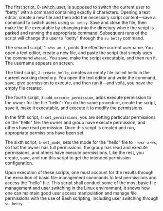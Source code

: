 The first script, 0-switch_user, is supposed to switch the current user to "betty" with a command containing exactly 8 characters. Opening a text editor, create a new file and then add the necessary script content—save a command to switch users using `su betty`. Save and close the file, then make the file executable by changing into the directory where the script is parked and running the appropriate command. Subsequent runs of the script will change the user to "betty" through the `su betty` command.

The second script, `1-who_am_i`, prints the effective current username. You open a text editor, create a new file, and paste the script that simply uses the command `whoami`. You save, make the script executable, and then run it. The username appears on screen.

The third script, `2-create_hello`, creates an empty file called hello in the current working directory. You open the text editor and write the command, save, give permission to execute, and then run it—and voilà, you have the empty file created.

The fourth script, `3-add_execute_permission`, adds execute permission to the owner for the file "hello": You do the same procedure, create the script, save it, make it executable, and execute it to modify the permissions.

In the fifth script, `4-set_permissions`, you are setting particular permissions on the "hello" file: the owner and group have execute permission, and others have read permission. Once this script is created and run, appropriate permissions have been set.

The sixth script, `5-set_mode`, sets the mode for the "hello" file to `-rwxr-x-wx`, so that the owner has full permissions, the group has read and execute permissions, and others have execute permissions. Like the rest, you create, save, and run this script to get the intended permission configuration.

Upon execution of these scripts, one must account for the results through the execution of basic file-management commands to test permissions and access the "hello" file. This script shall conduct some of the most basic file management and user switching in the Linux environment; it shows how one can maintain good user access manipulation and manage file permissions with the use of Bash scripting, including user switching through `su betty`.
